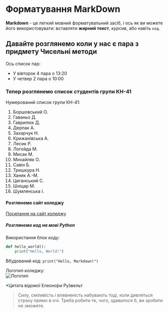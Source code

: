 # Форматування MarkDown

**Markdown** - це легкий мовний форматувальний засіб, і ось як ви можете його використовувати: вставляти **жирний текст**, *курсив*, або навіть `код`.

## Давайте розглянемо коли у нас є пара з придмету Чисельні методи

Ось список пар:

- У вівторок 4 пара о 13:20  
- У четвер 2 пара о 10:00  
  
### Тепер розглянемо список студентів групи КН-41

Нумерований список групи КН-41:

1. Боршовський О.
2. Гаваньо Д.
3. Гаврилюк Д.
4. Дерпак А.
5. Захарчук Н.
6. Крижанівська А.
7. Лесик Р.
8. Логойда М.
9. Мисак М.
10. Михайляк О.
11. Савін Б.
12. Тришкура Н.
13. Ханик А.-М.
14. Циганський С.
15. Шніцар М.
16. Шумлянська І.

#### Розглянемо сайт коледжу

[Посилання на сайт коледжу](https://itcollege.lviv.ua)

##### Розглянемо код на мові Python

Використання блок коду:

```python
def hello_world():
    print("Hello, World!")
```
Вбудований код: `print("Hello, Markdown!")`  

Логотип коледжу:  
![Логотип](https://itcollege.lviv.ua/wp-content/uploads/2022/01/logo-lit.jpg)

*Цитата відомої Елеоно́ри Ру́звельт 

> Силу, сміливість і впевненість набувають тоді, коли дивляться страху прямо в очі. 
> Треба робити те, чого, здавалося б, ви зробити не зможете.
